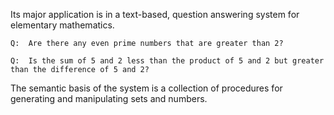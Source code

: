 Its major application is in a text-based, question answering system for elementary mathematics.

~~~
Q:  Are there any even prime numbers that are greater than 2?

Q:  Is the sum of 5 and 2 less than the product of 5 and 2 but greater than the difference of 5 and 2?
~~~

The semantic basis of the system is a collection of procedures for generating and manipulating sets and numbers.
